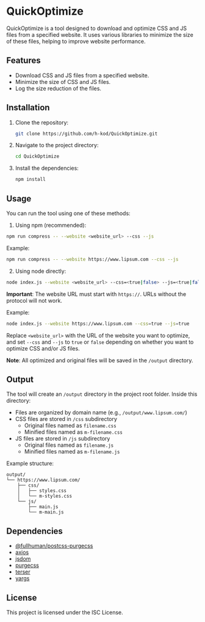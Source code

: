# QuickOptimize

QuickOptimize is a tool designed to download and optimize CSS and JS files from a specified website. It uses various libraries to minimize the size of these files, helping to improve website performance.

## Features

- Download CSS and JS files from a specified website.
- Minimize the size of CSS and JS files.
- Log the size reduction of the files.

## Installation

1. Clone the repository:
    ```sh
    git clone https://github.com/h-kod/QuickOptimize.git
    ```
2. Navigate to the project directory:
    ```sh
    cd QuickOptimize
    ```
3. Install the dependencies:
    ```sh
    npm install
    ```

## Usage

You can run the tool using one of these methods:

1. Using npm (recommended):
```sh
npm run compress -- --website <website_url> --css --js
```

Example:
```sh
npm run compress -- --website https://www.lipsum.com --css --js
```

2. Using node directly:
```sh
node index.js --website <website_url> --css=<true|false> --js=<true|false>
```

**Important**: The website URL must start with `https://`. URLs without the protocol will not work.

Example:
```sh
node index.js --website https://www.lipsum.com --css=true --js=true
```

Replace `<website_url>` with the URL of the website you want to optimize, and set `--css` and `--js` to `true` or `false` depending on whether you want to optimize CSS and/or JS files.

**Note**: All optimized and original files will be saved in the `/output` directory.

## Output

The tool will create an `/output` directory in the project root folder. Inside this directory:
- Files are organized by domain name (e.g., `/output/www.lipsum.com/`)
- CSS files are stored in `/css` subdirectory
  - Original files named as `filename.css`
  - Minified files named as `m-filename.css`
- JS files are stored in `/js` subdirectory
  - Original files named as `filename.js`
  - Minified files named as `m-filename.js`

Example structure:
```
output/
└── https://www.lipsum.com/
    ├── css/
    │   ├── styles.css
    │   └── m-styles.css
    └── js/
        ├── main.js
        └── m-main.js
```

## Dependencies

- [@fullhuman/postcss-purgecss](https://www.npmjs.com/package/@fullhuman/postcss-purgecss)
- [axios](https://www.npmjs.com/package/axios)
- [jsdom](https://www.npmjs.com/package/jsdom)
- [purgecss](https://www.npmjs.com/package/purgecss)
- [terser](https://www.npmjs.com/package/terser)
- [yargs](https://www.npmjs.com/package/yargs)

## License

This project is licensed under the ISC License.